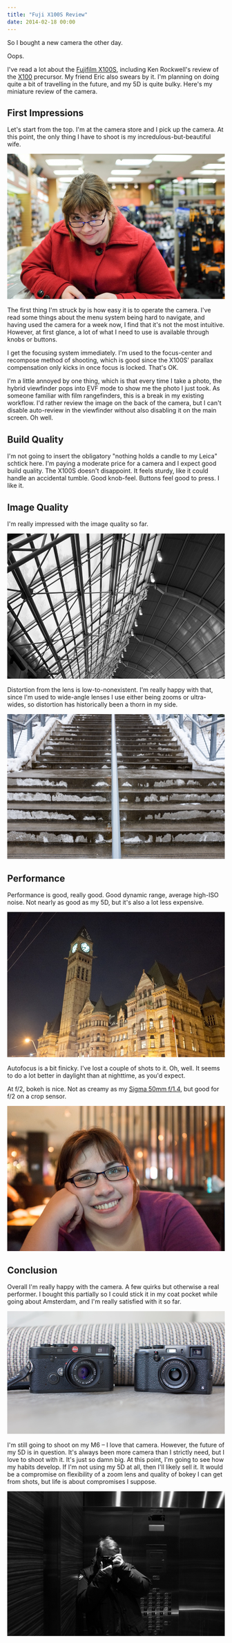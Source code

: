 ```yaml
---
title: "Fuji X100S Review"
date: 2014-02-18 00:00
---
```


<import><p>So I bought a new camera the other day. </p>

<p>Oops. </p>

<p>I've read a lot about the <a href="http://www.amazon.com/gp/product/B00ATM1MVA/ref=as_li_ss_tl?ie=UTF8&amp;camp=1789&amp;creative=390957&amp;creativeASIN=B00ATM1MVA&amp;linkCode=as2&amp;tag=ashfur-20">Fujifilm X100S</a>, including Ken Rockwell's  review of the <a href="http://www.kenrockwell.com/fuji/x100.htm">X100</a> precursor. My friend Eric also swears by it. I'm planning on doing quite a bit of travelling in the future, and my 5D is quite bulky. Here's my miniature review of the camera. </p>

<h2 id="firstimpressions">First Impressions</h2>

<p>Let's start from the top. I'm at the camera store and I pick up the camera. At this point, the only thing I have to shoot is my incredulous-but-beautiful wife. </p>
<img src="/img/import/blog/fuji-x100s-review/1F066D9D9E5A4A02BD024FF07F71B8D3.jpg" class="img-responsive"><p>The first thing I'm struck by is how easy it is to operate the camera. I've read some things about the menu system being hard to navigate, and having used the camera for a week now, I find that it's not the most intuitive. However, at first glance, a lot of what I need to use is available through knobs or buttons.</p>
<p>I get the focusing system immediately. I'm used to the focus-center and recompose method of shooting, which is good since the X100S' parallax compensation only kicks in once focus is locked. That's OK. </p>
<p>I'm a little annoyed by one thing, which is that every time I take a photo, the hybrid viewfinder pops into EVF mode to show me the photo I just took. As someone familiar with film rangefinders, this is a break in my existing workflow. I'd rather review the image on the back of the camera, but I can't disable auto-review in the viewfinder without also disabling it on the main screen. Oh well. </p>
<h2 id="buildquality">Build Quality</h2>
<p>I'm not going to insert the obligatory "nothing holds a candle to my Leica" schtick here. I'm paying a moderate price for a camera and I expect good build quality. The X100S doesn't disappoint. It feels sturdy, like it could handle an accidental tumble. Good knob-feel. Buttons feel good to press. I like it. </p>
<h2 id="imagequality">Image Quality</h2>
<p>I'm really impressed with the image quality so far. </p>
<img src="/img/import/blog/fuji-x100s-review/A242B9CA70F74D8BA3EBFEFA5099236E.jpg" class="img-responsive"><p>Distortion from the lens is low-to-nonexistent. I'm really happy with that, since I'm used to wide-angle lenses I use either being zooms or ultra-wides, so distortion has historically been a thorn in my side. </p>
<img src="/img/import/blog/fuji-x100s-review/A774C29D587C4F368216F844D15F14C9.jpg" class="img-responsive"><h2 id="performance">Performance</h2>
<p>Performance is good, really good. Good dynamic range, average high-ISO noise. Not nearly as good as my 5D, but it's also a lot less expensive. </p>
<img src="/img/import/blog/fuji-x100s-review/5A33842782B3479CAD50F8259FDC8FC3.jpg" class="img-responsive"><p>Autofocus is a bit finicky. I've lost a couple of shots to it. Oh, well. It seems to do a lot better in daylight than at nighttime, as you'd expect. </p>
<p>At f/2, bokeh is nice. Not as creamy as my <a href="http://500px.com/photo/49617434">Sigma 50mm f/1.4</a>, but good for f/2 on a crop sensor. </p>
<img src="/img/import/blog/fuji-x100s-review/55153F9C69E943F8B5B50F29D4A0117F.jpg" class="img-responsive"><h2 id="conclusion">Conclusion</h2>
<p>Overall I'm really happy with the camera. A few quirks but otherwise a real performer. I bought this partially so I could stick it in my coat pocket while going about Amsterdam, and I'm really satisfied with it so far. </p>
<img src="/img/import/blog/fuji-x100s-review/4FB59B021A604F95817092073CB08A47.jpg" class="img-responsive"><p>I'm still going to shoot on my M6 – I love that camera. However, the future of my 5D is in question. It's always been more camera than I strictly need, but I love to shoot with it. It's just so damn big. At this point, I'm going to see how my habits develop. If I'm not using my 5D at all, then I'll likely sell it. It would be a compromise on flexibility of a zoom lens and quality of bokey I can get from shots, but life is about compromises I suppose. </p>
<img src="/img/import/blog/fuji-x100s-review/8D8EEC8BEBDD4033B0870633EB06BDFF.jpg" class="img-responsive"></import>

<!-- more -->

